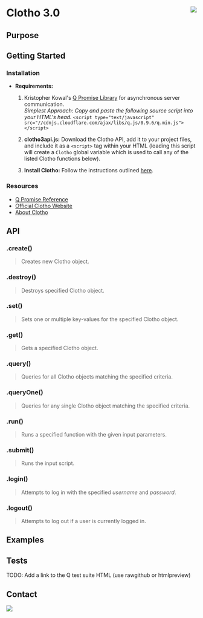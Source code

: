 # Clotho 3.0   <img align="right" src="http://cidarlab.org/wp-content/uploads/2013/08/research-clotho.png" />
<!-- ![](http://cidarlab.org/wp-content/uploads/2013/08/research-clotho.png) -->

## Purpose

## Getting Started

### Installation
+ **Requirements:** 
    1. Kristopher Kowal's [Q Promise Library](https://github.com/kriskowal/q) for asynchronous server communication.<br />
    *Simplest Approach: Copy and paste the following source script into your HTML's head.*
    `<script type="text/javascript" src="//cdnjs.cloudflare.com/ajax/libs/q.js/0.9.6/q.min.js"></script>` 
    
    2. **clotho3api.js:** Download the Clotho API, add it to your project files, and include it as a `<script>` tag within your HTML (loading this script will create a `Clotho` global variable which is used to call any of the listed Clotho functions below).
    
    3. **Install Clotho:** Follow the instructions outlined [here](https://github.com/CIDARLAB/clotho3/wiki/Installing-Clotho-3.0).

### Resources
* [Q Promise Reference](https://github.com/kriskowal/q/wiki/API-Reference)
* [Official Clotho Website](http://www.clothocad.org/)
* [About Clotho](http://cidarlab.org/clotho/)

## API
### .create()
> Creates new Clotho object.

### .destroy()
> Destroys specified Clotho object.

### .set()
> Sets one or multiple key-values for the specified Clotho object.

### .get()
> Gets a specified Clotho object.  

### .query()
> Queries for all Clotho objects matching the specified criteria.

### .queryOne()
> Queries for any single Clotho object matching the specified criteria.

### .run()
> Runs a specified function with the given input parameters.

### .submit()
> Runs the input script.

### .login()
> Attempts to log in with the specified *username* and *password*.

### .logout()
> Attempts to log out if a user is currently logged in.

## Examples

## Tests
TODO: Add a link to the Q test suite HTML (use rawgithub or htmlpreview)

## Contact

![](http://cidarlab.org/wp-content/uploads/2013/08/logo-adjusted.png)